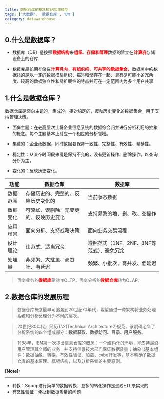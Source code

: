 ```yaml
---
title: 数据仓库的概念和ER实体模型
tags: ['大数据', '数据仓库', 'DW']
category: datawarehouse
---
```


## 0.什么是数据库？

- 数据库（DB）是按照<strong style="color:red;">数据结构</strong>来<strong style="color:red;">组织、存储和管理</strong>数据的建立在<strong style="color:red;">计算机</strong>存储设备上的仓库

- 数据库是长期存储在<strong style="color:red;">计算机内、有组织的、可共享的数据集合。</strong>数据库中的数据指的是以一定的数据模型组织、描述和储存在一起、具有尽可能小的冗余度、较高的数据独立性和易扩展性的特点并可在一定范围内为多个用户共享

## 1.什么是数据仓库？

数据仓库是面向主题的，集成的，相对稳定的，反映历史变化的数据集合，用于支持管理决策。

- 面向主题：在较高层次上将企业信息系统的数据综合归并进行分析利用的抽象的概念。每个主题基本上对应一个相应的分析领域。

- 集成的：企业级数据，同时数据要保持一致性、完整性、有效性、精确性。

- 稳定性：从某个时间段来看是保持不变的，没有更新操作、删除操作，以查询分析为主。

- 变化的：反映历史变化。

**功能** | **数据仓库** | **数据库**
--------|-------------|----------
数据范围 | 存储历史的、完整的、反应历史变化的 | 当前状态数据
数据变化 | 可添加、误删除、无变更的、反映历史变化 | 支持频繁的增、删、改、查操作
应用场景 | 面向分析、支持战略决策 | 面向业务交易流程
设计理论 | 违范式、适当冗余 | 遵照范式（1NF、2NF、3NF等范式）、避免冗余
处理量 | 非频繁、大批量、高吞吐、有延迟 | 频繁、小批次、高并发、低延迟

> 面向业务的<strong style="color:red;">数据库</strong>常称作OLTP，面向分析的<strong style="color:red;">数据仓库</strong>称为OLAP。

## 2.数据仓库的发展历程

> 数据仓库概念最早可追溯到20世纪70年代，希望通过一种架构将业务处理系统和分析处理分为不同的层次。

> 20世纪80年代，简历TA2(Technical Architecture2)规范，该明确定义了分析系统的四个组成部分：**数据获取、数据访问、目录、用户服务**。

> 1988年，IBM第一次提出信息仓库的概念：一个结构化的环境，能支持最终用户管理其全部的业务，并支持信息技术部门保证数据质量；抽象出基本组件：数据抽取、转换、有效性验证、加载、cube开发等，基本明确了数据仓库的基本原理、框架结构，以及分析系统的主要原则。

<strong>[Note]:</strong>

---------
- 转换：Sqoop进行简单的数据转换，更多的转化操作是通过ETL来实现的
- 有效性验证：牵扯到数据质量的问题
